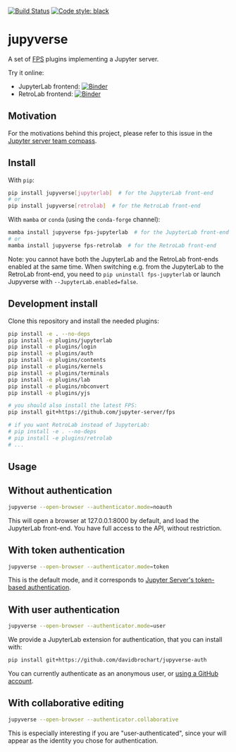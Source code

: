 [![Build Status](https://github.com/jupyter-server/jupyverse/workflows/CI/badge.svg)](https://github.com/jupyter-server/jupyverse/actions)
[![Code style: black](https://img.shields.io/badge/code%20style-black-000000.svg)](https://github.com/psf/black)

# jupyverse

A set of [FPS](https://github.com/jupyter-server/fps) plugins implementing a Jupyter server.

Try it online:
- JupyterLab frontend: [![Binder](https://mybinder.org/badge_logo.svg)](https://mybinder.org/v2/gh/jupyter-server/jupyverse/HEAD?urlpath=jupyverse-jlab)
- RetroLab frontend: [![Binder](https://mybinder.org/badge_logo.svg)](https://mybinder.org/v2/gh/jupyter-server/jupyverse/HEAD?urlpath=jupyverse-rlab)


## Motivation

For the motivations behind this project, please refer to this issue in the
[Jupyter server team compass](https://github.com/jupyter-server/team-compass/issues/11).

## Install

With `pip`:
```bash
pip install jupyverse[jupyterlab]  # for the JupyterLab front-end
# or
pip install jupyverse[retrolab]  # for the RetroLab front-end
```

With `mamba` or `conda` (using the `conda-forge` channel):
```bash
mamba install jupyverse fps-jupyterlab  # for the JupyterLab front-end
# or
mamba install jupyverse fps-retrolab  # for the RetroLab front-end
```

Note: you cannot have both the JupyterLab and the RetroLab front-ends enabled at the same time.
When switching e.g. from the JupyterLab to the RetroLab front-end, you need to
`pip uninstall fps-jupyterlab` or launch Jupyverse with `--JupyterLab.enabled=false`.

## Development install

Clone this repository and install the needed plugins:

```bash
pip install -e . --no-deps
pip install -e plugins/jupyterlab
pip install -e plugins/login
pip install -e plugins/auth
pip install -e plugins/contents
pip install -e plugins/kernels
pip install -e plugins/terminals
pip install -e plugins/lab
pip install -e plugins/nbconvert
pip install -e plugins/yjs

# you should also install the latest FPS:
pip install git+https://github.com/jupyter-server/fps

# if you want RetroLab instead of JupyterLab:
# pip install -e . --no-deps
# pip install -e plugins/retrolab
# ...
```

## Usage

## Without authentication

```bash
jupyverse --open-browser --authenticator.mode=noauth
```

This will open a browser at 127.0.0.1:8000 by default, and load the JupyterLab front-end.
You have full access to the API, without restriction.

## With token authentication

```bash
jupyverse --open-browser --authenticator.mode=token
```

This is the default mode, and it corresponds to
[Jupyter Server's token-based authentication](https://jupyter-server.readthedocs.io/en/latest/operators/security.html#security-in-the-jupyter-server).

## With user authentication

```bash
jupyverse --open-browser --authenticator.mode=user
```

We provide a JupyterLab extension for authentication, that you can install with:

```bash
pip install git+https://github.com/davidbrochart/jupyverse-auth
```

You can currently authenticate as an anonymous user, or
[using a GitHub account](https://github.com/davidbrochart/jupyverse-auth#authentication-with-github).

## With collaborative editing

```bash
jupyverse --open-browser --authenticator.collaborative
```

This is especially interesting if you are "user-authenticated", since your will appear as the
identity you chose for authentication.
